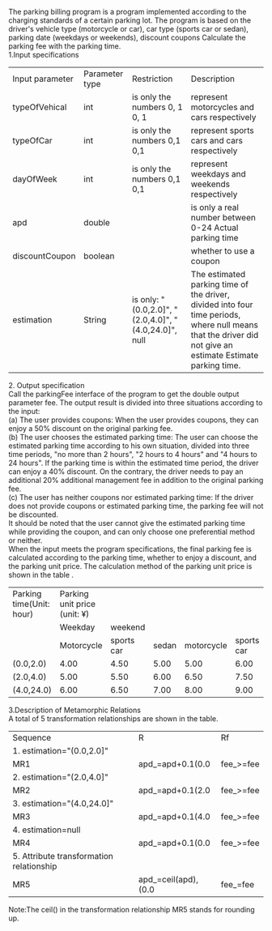 The parking billing program is a program implemented according to the charging standards of a certain parking lot. The program is based on the driver's vehicle type (motorcycle or car), car type (sports car or sedan), parking date (weekdays or weekends), discount coupons Calculate the parking fee with the parking time.<br>
1.Input specifications<br>
<table><tr>
<td>Input parameter</td> <td>Parameter type </td><td>Restriction</td><td> Description</td></tr>
<tr><td>typeOfVehical</td><td> int</td><td> is only the numbers 0, 1 0, 1</td><td> represent motorcycles and cars respectively</td></tr>
<tr><td>typeOfCar</td><td> int</td> <td>is only the numbers 0,1 0,1 </td><td>represent sports cars and cars respectively</td></tr>
<tr><td>dayOfWeek</td><td> int</td><td> is only the numbers 0,1 0,1</td><td> represent weekdays and weekends respectively</td></tr>
<tr><td>apd</td> <td>double</td> <td></td><td>is only a real number between 0-24 Actual parking time</td></tr>
<tr><td>discountCoupon </td><td>boolean <td></td><td>whether to use a coupon</td></tr>
<tr><td>estimation</td> <td>String</td><td> is only: "(0.0,2.0]", "(2.0,4.0]", "(4.0,24.0]", null</td><td> The estimated parking time of the driver, divided into four time periods, where null means that the driver did not give an estimate Estimate parking time.</td></tr>
</table>
2. Output specification<br>
Call the parkingFee interface of the program to get the double output parameter fee. The output result is divided into three situations according to the input:<br>
(a) The user provides coupons: When the user provides coupons, they can enjoy a 50% discount on the original parking fee.<br>
(b) The user chooses the estimated parking time: The user can choose the estimated parking time according to his own situation, divided into three time periods, "no more than 2 hours", "2 hours to 4 hours" and "4 hours to 24 hours". If the parking time is within the estimated time period, the driver can enjoy a 40% discount. On the contrary, the driver needs to pay an additional 20% additional management fee in addition to the original parking fee.<br>
(c) The user has neither coupons nor estimated parking time: If the driver does not provide coupons or estimated parking time, the parking fee will not be discounted.<br>
It should be noted that the user cannot give the estimated parking time while providing the coupon, and can only choose one preferential method or neither.<br>
When the input meets the program specifications, the final parking fee is calculated according to the parking time, whether to enjoy a discount, and the parking unit price. The calculation method of the parking unit price is shown in the table .<br>
<table><tr>
<td>Parking time(Unit: hour)</td><td> Parking unit price (unit: ¥)</td></tr>
<tr><td></td><td>Weekday</td><td> weekend</td></tr>
<tr><td></td><td>Motorcycle</td><td> sports car</td> <td>sedan</td> <td>motorcycle </td><td>sports car </td><td>sedan</td></tr>
<tr><td>(0.0,2.0)</td> <td>4.00 </td><td>4.50</td> <td>5.00</td><td> 5.00</td> <td>6.00 </td><td>7.00</td></tr>
<tr><td>(2.0,4.0)</td><td> 5.00</td><td> 5.50</td><td> 6.00 </td><td>6.50 </td><td>7.50</td><td> 8.50</td></tr>
<tr><td>(4.0,24.0)</td> <td>6.00 </td><td>6.50</td> <td>7.00</td><td> 8.00 </td><td>9.00 </td><td>10.00</td></tr>
</table>
3.Description of Metamorphic Relations<br>
A total of 5 transformation relationships are shown in the table.
<table><tr><td>Sequence</td><td> R </td><td>Rf</td></tr>
<tr><td>1. estimation="(0.0,2.0]"</td></tr>
<tr><td>MR1 </td><td>apd_=apd+0.1(0.0<apd<=1.9)</td> <td> fee_>=fee</td></tr>
<tr><td>2. estimation="(2.0,4.0]"</td></tr>
<tr><td>MR2 </td><td>apd_=apd+0.1(2.0<apd<=3.9)</td><td> fee_>=fee</td></tr>
<tr><td>3. estimation="(4.0,24.0]"</td></tr>
<tr><td>MR3</td><td> apd_=apd+0.1(4.0<apd<=23.9)</td> <td>fee_>=fee</td></tr>
<tr><td>4. estimation=null</td></tr>
<tr><td>MR4</td><td> apd_=apd+0.1(0.0<apd<=23.9) </td><td>fee_>=fee</td></tr>
<tr><td>5. Attribute transformation relationship</td></tr>
<tr><td>MR5</td> <td>apd_=ceil(apd),(0.0<apd<=24.0)</td> <td>fee_=fee</td></tr>
</table>
Note:The ceil() in the transformation relationship MR5 stands for rounding up.

